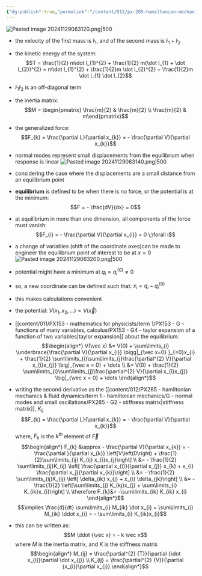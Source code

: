 ```yaml
---
{"dg-publish":true,"permalink":"/content/012/px-285-hamiltonian-mechanics-and-fluid-dynamics/term-1-hamiltonian-mechanics/g-normal-modes-and-small-oscillations/px-285-g5-non-diagonal-inertia-matrix/","noteIcon":"1","created":"2025-08-27T13:14:32.629+01:00","updated":"2025-01-05T13:19:06.000+00:00"}
---
```


![Pasted image 20241129063120.png|500](/img/user/pics/Pasted%20image%2020241129063120.png)
- the velocity of the first mass is $\dot l_1$, and of the second mass is $\dot l_{1 }+\dot l_2$
- the kinetic energy of the system:
$$T  = \frac{1}{2} m\dot l_{1}^{2} + \frac{1}{2} m(\dot l_{1}  + \dot l_{2})^{2} = m\dot l_{1}^{2}  + \frac{1}{2}m \dot l_{2}^{2}  + \frac{1}{2}m \dot l_{1} \dot l_{2}$$
- $\dot l_{1} \dot l_{2}$ is an off-diagonal term
- the inertia matrix: 
$$M = \begin{pmatrix} \frac{m}{2} & \frac{m}{2} \\ \frac{m}{2} & m\end{pmatrix}$$

- the generalized force:
$$F_{k} = \frac{\partial L}{\partial x_{k}} = - \frac{\partial V}{\partial x_{k}}$$
- normal modes represent small displacements from the equilibrium when response is linear
 ![Pasted image 20241129063140.png|500](/img/user/pics/Pasted%20image%2020241129063140.png)
 - considering the case where the displacements are a small distance from an equilibrium point
 - **equilibrium** is defined to be when there is no force, or the potential is at the minimum:
$$F = -  \frac{dV}{dx} = 0$$
- at equilibrium in more than one dimension, all components of the force must vanish:
$$F_{i} = - \frac{\partial V}{\partial x_{i}} = 0 \;\forall i$$
- a change of variables (shift of the coordinate axes)can be made  to engineer the equilibrium point of interest to be at $x=0$
![Pasted image 20241129063200.png|500](/img/user/pics/Pasted%20image%2020241129063200.png)
- potential might have a minimum at $q_{i} = q_{i}^{(0)} \neq 0$
- so, a new coordinate can be defined such that: $x_{i} = q_{i}- q_{i}^{(0)}$
- this makes calculations convenient
- the potential: $V(x_{1},x_{2},\dots) = V(\vec x)$
- [[content/011/PX153 - mathematics for physicists/term 1/PX153 - G - functions of many variables, calculus/PX153 - G4 - taylor expansion of a function of two variables\|taylor expansion]] about the equilibrium:
$$\begin{align*}
	 V(\vec x) &= V(0) + \sum\limits_{i}  \underbrace{\frac{\partial V}{\partial x_{i}} \bigg|_{\vec x=0} }_{=0}x_{i} + \frac{1}{2} \sum\limits_{i}\sum\limits_{j}\frac{\partial^{2} V}{\partial x_{i}x_{j}} \big|_{\vec x = 0} + \dots \\
	 &= V(0) +  \frac{1}{2} \sum\limits_{i}\sum\limits_{j}\frac{\partial^{2} V}{\partial x_{i}x_{j}} \big|_{\vec x = 0} + \dots
\end{align*}$$
- writing the second derivative as the [[content/012/PX285 - hamiltonian mechanics & fluid dynamics/term 1 - hamiltonian mechanics/G - normal modes and small oscillations/PX285 - G2 - stiffness matrix\|stiffness matrix]], $K_{ij}$
$$F_{k} = \frac{\partial L}{\partial x_{k}} = - \frac{\partial V}{\partial x_{k}}$$
	where,  $F_{k}$ is the $k^{th}$ element of $\vec F$
$$\begin{align*}
	F_{k} &\approx - \frac{\partial V}{\partial x_{k}} = - \frac{\partial }{\partial x_{k}} \left[V\left(0\right) + \frac{1}{2}\sum\limits_{ij} K_{ij} x_{i}x_{j}\right] \\
	&= - \frac{1}{2} \sum\limits_{ij}K_{ij} \left[ \frac{\partial x_{i}}{\partial x_{j}} x_{k} + x_{i} \frac{\partial x_j}{\partial x_{k}}\right] \\
	&= - \frac{1}{2} \sum\limits_{ij}K_{ij} \left[ \delta_{ik} x_{j} + x_{i} \delta_{jk}\right] \\
	&= -\frac{1}{2} \left[\sum\limits_{j} K_{kj}x_{j} + \sum\limits_{i} K_{ik}x_{i}\right] \\
	\therefore F_{k}&= -\sum\limits_{ik} K_{ik} x_{i}
\end{align*}$$
$$\implies \frac{d}{dt} \sum\limits_{i} M_{ik} \dot x_{i} = \sum\limits_{i} M_{ik} \ddot x_{i} = - \sum\limits_{i} K_{ik}x_{i}$$
- this can be written as:
$$M \ddot {\vec x}  = - k \vec x$$
	where $M$ is the inertia matrix, and $K$ is the stiffness matrix
$$\begin{align*}
M_{ij} = \frac{\partial^{2} {T}}{\partial {\dot x_{i}}\partial \dot x_{j}} \\
K_{ij} = \frac{\partial^{2} {V}}{\partial {x_{i}}\partial x_{j}}
\end{align*}$$
